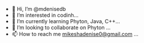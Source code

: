 - 👋 Hi, I’m @mdenisedb
- 👀 I’m interested in codinh...
- 🌱 I’m currently learning Phyton, Java, C++...
- 💞️ I’m looking to collaborate on Phyton ...
- 📫 How to reach me mikeshadenise0@gmail.com ...

<!---
mdenisedb/mdenisedb is a ✨ special ✨ repository because its `README.md` (this file) appears on your GitHub profile.
You can click the Preview link to take a look at your changes.
--->
